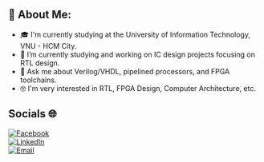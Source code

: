 ## 👋 About Me:

- 🎓 I'm currently studying at the University of Information Technology, VNU - HCM City.  
- 🔭 I’m currently studying and working on IC design projects focusing on RTL design.
- 💬 Ask me about Verilog/VHDL, pipelined processors, and FPGA toolchains.
- 🤓 I'm very interested in RTL, FPGA Design, Computer Architecture, etc.  

## Socials 🌐

<div align="left">

[![Facebook](https://img.shields.io/badge/Facebook-1877F2?style=for-the-badge&logo=facebook&logoColor=white)](https://www.facebook.com/khanh.nguyen.97491/)  
[![LinkedIn](https://img.shields.io/badge/LinkedIn-0A66C2?style=for-the-badge&logo=linkedin&logoColor=white)](https://www.linkedin.com/in/kh%C3%A1nh-nguy%E1%BB%85n-ho%C3%A0n-9b1b93369/)  
[![Email](https://img.shields.io/badge/Email-D14836?style=for-the-badge&logo=gmail&logoColor=white)](mailto:nguyenhoankhanh@gmail.com)

</div>
